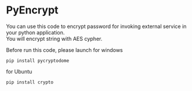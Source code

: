 # PyEncrypt

You can use this code to encrypt password for invoking external service in your python application.  
You will encrypt string with AES cypher.  

Before run this code, please launch for windows
```
pip install pycryptodome
```
for Ubuntu
```
pip install crypto
```
